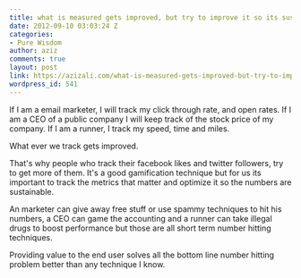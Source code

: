 ```yaml
---
title: what is measured gets improved, but try to improve it so its sustainable
date: 2012-09-10 03:03:24 Z
categories:
- Pure Wisdom
author: aziz
comments: true
layout: post
link: https://azizali.com/what-is-measured-gets-improved-but-try-to-improve-it-so-its-sustainable/
wordpress_id: 541
---
```


If I am a email marketer, I will track my click through rate, and open rates.
If I am a CEO of a public company I will keep track of the stock price of my company.
If I am a runner, I track my speed, time and miles.

What ever we track gets improved.

That's why people who track their facebook likes and twitter followers, try to get more of them. It's a good gamification technique but for us its important to track the metrics that matter and optimize it so the numbers are sustainable.

An marketer can give away free stuff or use spammy techniques to hit his numbers, a CEO can game the accounting and a runner can take illegal drugs to boost performance but those are all short term number hitting techniques.

Providing value to the end user solves all the bottom line number hitting problem better than any technique I know. 
